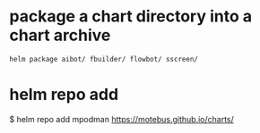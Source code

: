 # package a chart directory into a chart archive
```
helm package aibot/ fbuilder/ flowbot/ sscreen/
```

# helm repo add

$ helm repo add mpodman https://motebus.github.io/charts/
